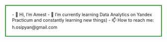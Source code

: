 <div style="border:solid green 2px; padding: 20px">
- 👋 Hi, I’m Amest
- 🌱 I’m currently learning Data Analytics on Yandex Practicum and constantly learning new things)
- 📫 How to reach me: h.osipyan@gmail.com

<!---
AmestOsipyan/AmestOsipyan is a ✨ special ✨ repository because its `README.md` (this file) appears on your GitHub profile.
You can click the Preview link to take a look at your changes.
--->

